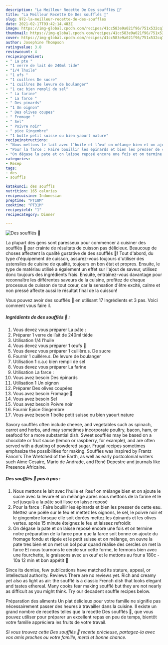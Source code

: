 ```yaml
---
description: "La Meilleur Recette De Des soufflés 🥟"
title: "La Meilleur Recette De Des soufflés 🥟"
slug: 972-la-meilleur-recette-de-des-souffles
date: 2021-02-17T03:42:14.483Z
image: https://img-global.cpcdn.com/recipes/41cc583e9a021f96/751x532cq70/des-souffles-🥟-photo-principale-de-la-recette.jpg
thumbnail: https://img-global.cpcdn.com/recipes/41cc583e9a021f96/751x532cq70/des-souffles-🥟-photo-principale-de-la-recette.jpg
cover: https://img-global.cpcdn.com/recipes/41cc583e9a021f96/751x532cq70/des-souffles-🥟-photo-principale-de-la-recette.jpg
author: Josephine Thompson
ratingvalue: 3.8
reviewcount: 4
recipeingredient:
- " La pte "
- "1 verre de lait de 240ml tide"
- "1/4 lhuile"
- "1 ufs "
- "1 cuillres De sucre"
- "1 cuillres De levure de boulanger"
- "1 cac bien rempli de sel"
- " La farine"
- " La farce "
- " Des pinards"
- "1 Un oignon"
- " Des olives coupes"
- " Fromage "
- " Sel"
- " Poivre noir"
- " pice Gingembre"
- "1 boîte petit suisse ou bien yaourt nature"
recipeinstructions:
- "Nous mettons le lait avec l’huile et l’œuf on mélange bien et on ajoute le sucre avec la levure et on mélange apres nous mettons de la farine et le sel jusqu’à a la pâte soit lisse on laisse reposé"
- "Pour la farce : Faire bouillir les épinards et bien les presser de cette eau. Mettez une poêle sur le feu et mettez les oignons, le sel, le poivre noir et le gingembre lorsque elle soit dorées mettez les épinards et les olives vertes. après 15 minute éteignez le feu et laissez refroidir."
- "On dégase la pate et on laisse reposé encore une fois et on termine notre préparation de la farce pour que la farce soit bonne on ajoute du fromage fondu et râpée et le petit suisse et on mélange, on ouvre la pate tres bien et on met un bol pour quand réalise des cercles on met la farce Et nous tournons le cercle sur cette forme, le fermons bien avec une fourchette, le graissons avec un œuf et le mettons au four a 180c - 10a 12 min et bon appétit 👅"
categories:
- Resep
tags:
- des
- souffls

katakunci: des souffls 
nutrition: 165 calories
recipecuisine: Indonesian
preptime: "PT18M"
cooktime: "PT31M"
recipeyield: "1"
recipecategory: Dinner

---
```



![Des soufflés 🥟](https://img-global.cpcdn.com/recipes/41cc583e9a021f96/751x532cq70/des-souffles-🥟-photo-principale-de-la-recette.jpg)

La plupart des gens sont paresseux pour commencer à cuisiner des soufflés 🥟 par crainte de résultats de cuisson pas délicieux. Beaucoup de choses affectent la qualité gustative de des soufflés 🥟! Tout d'abord, du type d'équipement de cuisson, assurez-vous toujours d'utiliser des ustensiles de cuisine de qualité, toujours en bon état et propres. Ensuite, le type de matériau utilisé a également un effet sur l'ajout de saveur, utilisez donc toujours des ingrédients frais. Ensuite, entraînez-vous davantage pour reconnaître les différentes saveurs de la cuisine, profitez de chaque processus de cuisson de tout cœur, car la sensation d'être excité, calme et non pressé affecte aussi le résultat final de la cuisson!

<!--inarticleads1-->

Vous pouvez avoir des soufflés 🥟 en utilisant 17 Ingrédients et 3 pas. Voici comment vous faire il.

##### Ingrédients de des soufflés 🥟 :

1. Vous devez vous préparer  La pâte :
1. Préparer 1 verre de l’ait de 240ml tiéde
1. Utilisation 1/4 l’huile
1. Vous devez vous préparer 1 œufs 🥚
1. Vous devez vous préparer 1 cuillère.s. De sucre
1. Fournir 1 cuillère.s. De levure de boulanger
1. Utilisation 1 c.a.c bien rempli de sel
1. Vous devez vous préparer  La farine
1. Utilisation  La farce :
1. Vous avez besoin  Des épinards
1. Utilisation 1 Un oignon
1. Préparer  Des olives coupées
1. Vous avez besoin  Fromage 🧀
1. Vous avez besoin  Sel
1. Vous avez besoin  Poivre noir
1. Fournir  Épice Gingembre
1. Vous avez besoin 1 boîte petit suisse ou bien yaourt nature


Savory soufflés often include cheese, and vegetables such as spinach, carrot and herbs, and may sometimes incorporate poultry, bacon, ham, or seafood for a more substantial dish. Sweet soufflés may be based on a chocolate or fruit sauce (lemon or raspberry, for example), and are often served with a dusting of powdered sugar. Frugal recipes sometimes emphasize the possibilities for making. Souffles was inspired by Frantz Fanon&#39;s The Wretched of the Earth, as well as early postcolonial writers such Aime Cesaire, Mario de Andrade, and René Depestre and journals like Presence Africaine. 

<!--inarticleads2-->

##### Des soufflés 🥟 pas à pas :

1. Nous mettons le lait avec l’huile et l’œuf on mélange bien et on ajoute le sucre avec la levure et on mélange apres nous mettons de la farine et le sel jusqu’à a la pâte soit lisse on laisse reposé
1. Pour la farce : Faire bouillir les épinards et bien les presser de cette eau. Mettez une poêle sur le feu et mettez les oignons, le sel, le poivre noir et le gingembre lorsque elle soit dorées mettez les épinards et les olives vertes. après 15 minute éteignez le feu et laissez refroidir.
1. On dégase la pate et on laisse reposé encore une fois et on termine notre préparation de la farce pour que la farce soit bonne on ajoute du fromage fondu et râpée et le petit suisse et on mélange, on ouvre la pate tres bien et on met un bol pour quand réalise des cercles on met la farce Et nous tournons le cercle sur cette forme, le fermons bien avec une fourchette, le graissons avec un œuf et le mettons au four a 180c - 10a 12 min et bon appétit 👅


Since its demise, few publications have matched its stature, appeal, or intellectual authority. Reviews There are no reviews yet. Rich and creamy yet also as light as air: the soufflé is a classic French dish that looks elegant and tastes ethereal. Many cooks fear making soufflé but they are not nearly as difficult as you might think. Try our decadent souffle recipes below. 

<!--inarticleads1-->

<p>
Préparation des aliments Un plat délicieux pour votre famille ne signifie pas nécessairement passer des heures à travailler dans la cuisine. Il existe un grand nombre de recettes telles que la recette Des soufflés 🥟, que vous pouvez utiliser pour préparer un excellent repas en peu de temps, bientôt votre famille appréciera les fruits de votre travail.
</p>

<p>
<i>Si vous trouvez cette Des soufflés 🥟 recette précieuse, partagez-la avec vos amis proches ou votre famille, merci et bonne chance.</i>
</p>

